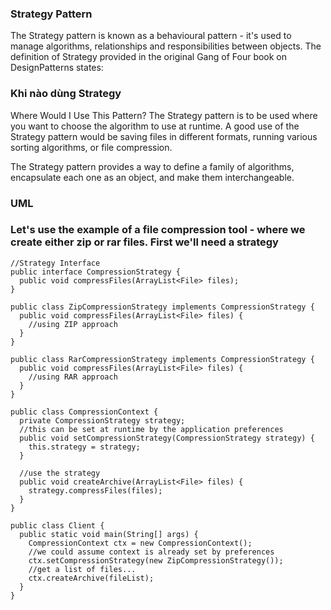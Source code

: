 ### Strategy Pattern
The Strategy pattern is known as a behavioural pattern - it's used to manage algorithms, relationships and responsibilities between objects. The definition of Strategy provided in the original Gang of Four book on DesignPatterns states: 

### Khi nào dùng Strategy

Where Would I Use This Pattern?
The Strategy pattern is to be used where you want to choose the algorithm to use at runtime. A good use of the Strategy pattern would be saving files in different formats, running various sorting algorithms, or file compression.

The Strategy pattern provides a way to define a family of algorithms, encapsulate each one as an object, and make them interchangeable.  

### UML

### Let's use the example of a file compression tool - where we create either zip or rar files. First we'll need a strategy

```
//Strategy Interface
public interface CompressionStrategy {
  public void compressFiles(ArrayList<File> files);
}
```

```
public class ZipCompressionStrategy implements CompressionStrategy {
  public void compressFiles(ArrayList<File> files) {
    //using ZIP approach
  }
}
```

```
public class RarCompressionStrategy implements CompressionStrategy {
  public void compressFiles(ArrayList<File> files) {
    //using RAR approach
  }
}
```

```
public class CompressionContext {
  private CompressionStrategy strategy;
  //this can be set at runtime by the application preferences
  public void setCompressionStrategy(CompressionStrategy strategy) {
    this.strategy = strategy;
  }
  
  //use the strategy
  public void createArchive(ArrayList<File> files) {
    strategy.compressFiles(files);
  }
}
```
```
public class Client {
  public static void main(String[] args) {
    CompressionContext ctx = new CompressionContext();
    //we could assume context is already set by preferences
    ctx.setCompressionStrategy(new ZipCompressionStrategy());
    //get a list of files...
    ctx.createArchive(fileList);
  }
}
```
